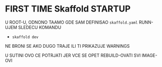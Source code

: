# FIRST TIME Skaffold STARTUP

U ROOT-U, ODNONO TAAMO GDE SAM DEFINISAO `skaffold.yaml` RUNN-UJEM SLEDECU KOMANDU

- `skaffold dev`

NE BRONI SE AKO DUGO TRAJE ILI TI PRIKAZUJE WARNINGS

U SUTINI OVO CE POTRJATI JER VCE SE OPET REBUILD-OVATI SVI IMAGE-OVI
